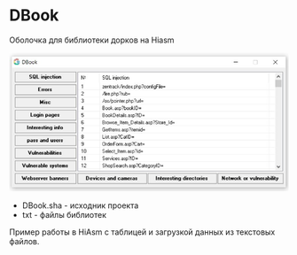 # DBook
Оболочка для библиотеки дорков на Hiasm

![Image alt](https://github.com/the-Gross/DBook/blob/main/Screenshot_4.jpg)

* DBook.sha - исходник проекта
* txt - файлы библиотек

Пример работы в HiAsm с таблицей и загрузкой данных из текстовых файлов.

